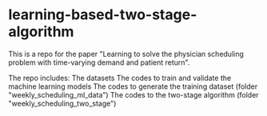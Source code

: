 # learning-based-two-stage-algorithm
This is a repo for the paper "Learning to solve the physician scheduling problem with time-varying demand and patient return".

The repo includes:
The datasets
The codes to train and validate the machine learning models
The codes to generate the training dataset (folder "weekly_scheduling_ml_data")
The codes to the two-stage algorithm (folder "weekly_scheduling_two_stage")
